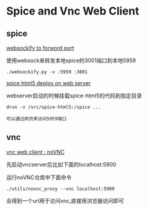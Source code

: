 # Spice and Vnc Web Client

## spice

[websockify to forword port](https://github.com/kanaka/websockify)

使用websock来转发本地spice的3001端口到本地5959

	./websockify.py -v :5959 :3001

[spice html5 deploy on web server](https://gitlab.freedesktop.org/spice/spice-html5)

webserver启动的时候挂载spice-html5的代码到指定目录

	drun -v /src/spice-html5:/spice ...

	可以通过网页来访问5959端口

## vnc

[vnc web client : noVNC](https://github.com/novnc/noVNC)

先启动vncserver后比如下面的localhost:5900

运行noVNC仓库中下面命令

	./utils/novnc_proxy --vnc localhost:5900

会得到一个url用于访问vnc,直接用浏览器访问即可
